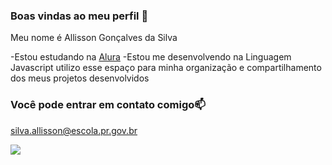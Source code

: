 ### Boas vindas ao meu perfil 💙

Meu nome é Allisson Gonçalves da Silva

-Estou estudando na [Alura](https://www.alura.com.br)
-Estou me desenvolvendo na Linguagem Javascript
utilizo esse espaço para minha organização e compartilhamento dos meus projetos desenvolvidos 

### Você pode entrar em contato comigo📫

silva.allisson@escola.pr.gov.br


![](https://media.tenor.com/WWuKr0zRdGYAAAAC/messi.gif)
